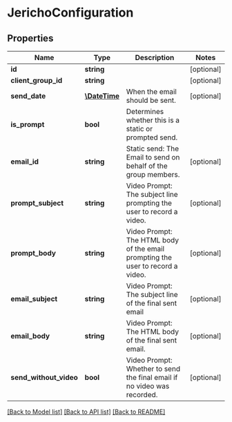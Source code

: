 # JerichoConfiguration

## Properties
Name | Type | Description | Notes
------------ | ------------- | ------------- | -------------
**id** | **string** |  | [optional] 
**client_group_id** | **string** |  | [optional] 
**send_date** | [**\DateTime**](\DateTime.md) | When the email should be sent. | [optional] 
**is_prompt** | **bool** | Determines whether this is a static or prompted send. | 
**email_id** | **string** | Static send: The Email to send on behalf of the group members. | [optional] 
**prompt_subject** | **string** | Video Prompt: The subject line prompting the user to record a video. | [optional] 
**prompt_body** | **string** | Video Prompt: The HTML body of the email prompting the user to record a video. | [optional] 
**email_subject** | **string** | Video Prompt: The subject line of the final sent email | [optional] 
**email_body** | **string** | Video Prompt: The HTML body of the final sent email. | [optional] 
**send_without_video** | **bool** | Video Prompt: Whether to send the final email if no video was recorded. | [optional] 

[[Back to Model list]](../README.md#documentation-for-models) [[Back to API list]](../README.md#documentation-for-api-endpoints) [[Back to README]](../README.md)


